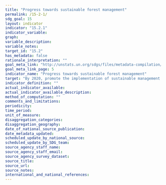 ```yaml
---
title: "Progress towards sustainable forest management"
permalink: /15-2-1/
sdg_goal: 15
layout: indicator
indicator: "15.2.1"
indicator_variable: 
graph: 
variable_description: 
variable_notes: 
target_id: "15.2"
has_metadata: false
rationale_interpretation: ""
goal_meta_link: "http://unstats.un.org/sdgs/files/metadata-compilation/Metadata-Goal-15.pdf"
goal_meta_link_page: 5
indicator_name: "Progress towards sustainable forest management"
target: "By 2020, promote the implementation of sustainable management of all types of forests, halt deforestation, restore degraded forests and substantially increase afforestation and reforestation globally."
indicator_definition: ""
actual_indicator_available: 
actual_indicator_available_description: 
method_of_computation: ""
comments_and_limitations: 
periodicity: 
time_period: 
unit_of_measure: 
disaggregation_categories: 
disaggregation_geography: 
date_of_national_source_publication: 
date_metadata_updated: 
scheduled_update_by_national_source: 
scheduled_update_by_SDG_team: 
source_agency_staff_name: 
source_agency_staff_email: 
source_agency_survey_dataset: 
source_title: 
source_url: 
source_notes: 
international_and_national_references: 
---
```


